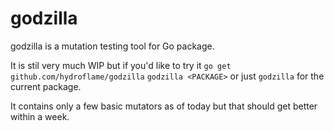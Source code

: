 # godzilla

godzilla is a mutation testing tool for Go package. 

It is stil very much WIP but if you'd like to try it
`go get github.com/hydroflame/godzilla`
`godzilla <PACKAGE>` or just `godzilla` for the current package.

It contains only a few basic mutators as of today but that should get better within a week.